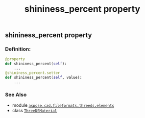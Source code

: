 ﻿---
title: shininess_percent property
second_title: Aspose.CAD for Python via .NET API References
description: 
type: docs
weight: 90
url: /python-net/aspose.cad.fileformats.threeds.elements/threedsmaterial/shininess_percent/
is_root: false
---

## shininess_percent property

### Definition:
```python
@property
def shininess_percent(self):
    ...
@shininess_percent.setter
def shininess_percent(self, value):
    ...
```

### See Also
* module [`aspose.cad.fileformats.threeds.elements`](../../)
* class [`ThreeDSMaterial`](/cad/python-net/aspose.cad.fileformats.threeds.elements/threedsmaterial)
